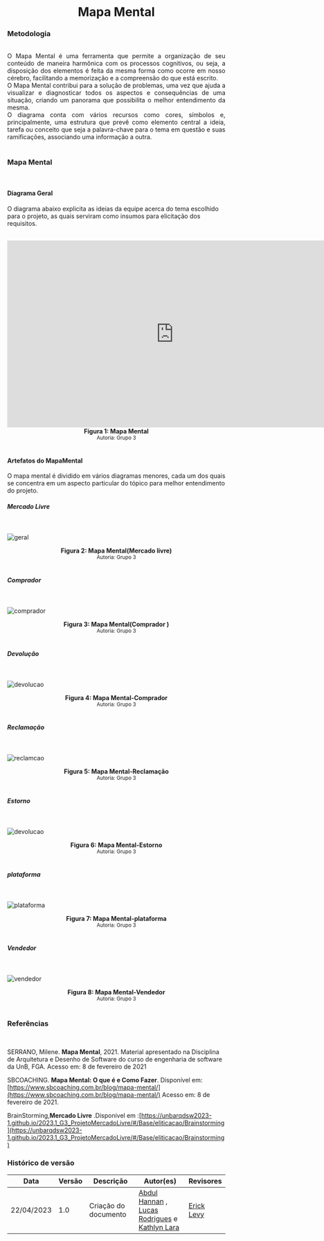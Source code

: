 # <center> Mapa Mental


### Metodologia
<br>
<div align="justify">
O Mapa Mental é uma ferramenta que permite a organização de seu conteúdo de maneira harmônica com os processos cognitivos, ou seja, a disposição dos elementos é feita da mesma forma como ocorre em nosso cérebro, facilitando a memorização e a compreensão do que está escrito.<br>O Mapa Mental contribui para a solução de problemas, uma vez que ajuda a visualizar e diagnosticar todos os aspectos e consequências de uma situação, criando um panorama que possibilita o melhor entendimento da mesma.<br>O diagrama conta com vários recursos como cores, símbolos e, principalmente, uma estrutura que prevê como elemento central a ideia, tarefa ou conceito que seja a palavra-chave para o tema em questão e suas ramificações, associando uma informação a outra.
</div><br>

### Mapa Mental
<br>

#### Diagrama Geral

O diagrama abaixo explicita as ideias da equipe acerca do tema escolhido para o projeto, as quais serviram como insumos para elicitação dos requisitos.

<br>
  <iframe width="768" height="432" src="https://miro.com/app/live-embed/uXjVMQTERbA=/?moveToViewport=-3156,-1300,4608,2306&embedId=975132118008" frameborder="0" scrolling="no" allow="fullscreen; clipboard-read; clipboard-write" allowfullscreen></iframe>
<figcaption align='center'>
  <b>Figura 1: Mapa Mental</b>
  </br>
  <small>Autoria: Grupo 3</small>
</figcaption>
</br>

#### Artefatos do MapaMental

O mapa mental é dividido em vários diagramas menores, cada um dos quais se concentra em um aspecto particular do tópico para melhor entendimento do projeto.

##### Mercado Livre

<br>

 ![geral](../Assets/mapamental/mercadolivre.jpg)
 
<figcaption align='center'>
  <b>Figura 2: Mapa Mental(Mercado livre)</b>
  </br>
  <small>Autoria: Grupo 3</small>
</figcaption>
</br>

##### Comprador

<br>

 ![comprador](../Assets/mapamental/comprador.jpg)
 
<figcaption align='center'>
  <b>Figura 3: Mapa Mental(Comprador )</b>
  </br>
  <small>Autoria: Grupo 3</small>
</figcaption>
</br>

##### Devolução

<br>

 ![devolucao](../Assets/mapamental/devolucao.jpg)
 
<figcaption align='center'>
  <b>Figura 4: Mapa Mental-Comprador</b>
  </br>
  <small>Autoria: Grupo 3</small>
</figcaption>
</br>

##### Reclamação


<br>

 ![reclamcao](../Assets/mapamental/reclamacao.jpg)
 
<figcaption align='center'>
  <b>Figura 5: Mapa Mental-Reclamação</b>
  </br>
  <small>Autoria: Grupo 3</small>
</figcaption>
</br>

##### Estorno

<br>

 ![devolucao](../Assets/mapamental/estorno.jpg)
 
<figcaption align='center'>
  <b>Figura 6: Mapa Mental-Estorno</b>
  </br>
  <small>Autoria: Grupo 3</small>
</figcaption>
</br>

##### plataforma

<br>

 ![plataforma](../Assets/mapamental/plataforma.jpg)
 
<figcaption align='center'>
  <b>Figura 7: Mapa Mental-plataforma</b>
  </br>
  <small>Autoria: Grupo 3</small>
</figcaption>
</br>

##### Vendedor

<br>

 ![vendedor](../Assets/mapamental/vendedor.jpg)
 
<figcaption align='center'>
  <b>Figura 8: Mapa Mental-Vendedor</b>
  </br>
  <small>Autoria: Grupo 3</small>
</figcaption>
</br>


### Referências
<br>

SERRANO, Milene. **Mapa Mental**, 2021. Material apresentado na Disciplina de Arquitetura e Desenho de Software do curso de engenharia de software da UnB, FGA. Acesso em: 8 de fevereiro de 2021

SBCOACHING. **Mapa Mental: O que é e Como Fazer**. Disponível em: [https://www.sbcoaching.com.br/blog/mapa-mental/](https://www.sbcoaching.com.br/blog/mapa-mental/) Acesso em: 8 de fevereiro de 2021.

BrainStorming,**Mercado Livre** .Disponivel em :[https://unbarqdsw2023-1.github.io/2023.1_G3_ProjetoMercadoLivre/#/Base/eliticacao/Brainstorming](https://unbarqdsw2023-1.github.io/2023.1_G3_ProjetoMercadoLivre/#/Base/eliticacao/Brainstorming)

### Histórico de versão<br>
|Data | Versão | Descrição | Autor(es)|Revisores|
| -- | -- | -- | -- |--|
| 22/04/2023 | 1.0 | Criação do documento |[Abdul Hannan](https://github.com/hannanhunny01) , <br> [Lucas Rodrigues](https://github.com/nickby2) e  [Kathlyn Lara](https://github.com/klmurussi)    | [Erick Levy](https://github.com/Ericklevy) |<br>
